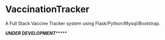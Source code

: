 # VaccinationTracker
A Full Stack Vaccine Tracker system using Flask/Python/Mysql/Bootstrap. 

*************UNDER DEVELOPMENT******************
